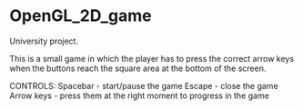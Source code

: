# OpenGL_2D_game
University project.

This is a small game in which the player has to press the correct arrow keys when the buttons reach the square area at the bottom of the screen.

CONTROLS:
  Spacebar   - start/pause the game
  Escape     - close the game
  Arrow keys - press them at the right moment to progress in the game
